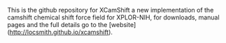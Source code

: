This is the github repository for XCamShift a new implementation of the camshift chemical shift force field for XPLOR-NIH, for downloads, manual pages and the full details go to the [website] (http://locsmith.github.io/xcamshift).
